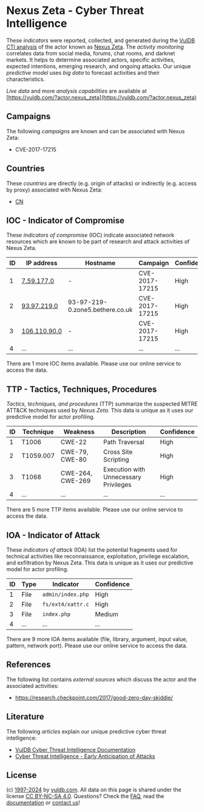 # Nexus Zeta - Cyber Threat Intelligence

These _indicators_ were reported, collected, and generated during the [VulDB CTI analysis](https://vuldb.com/?kb.cti) of the actor known as [Nexus Zeta](https://vuldb.com/?actor.nexus_zeta). The _activity monitoring_ correlates data from social media, forums, chat rooms, and darknet markets. It helps to determine associated actors, specific activities, expected intentions, emerging research, and ongoing attacks. Our unique _predictive model_ uses _big data_ to forecast activities and their characteristics.

_Live data_ and more _analysis capabilities_ are available at [https://vuldb.com/?actor.nexus_zeta](https://vuldb.com/?actor.nexus_zeta)

## Campaigns

The following _campaigns_ are known and can be associated with Nexus Zeta:

* CVE-2017-17215

## Countries

These _countries_ are directly (e.g. origin of attacks) or indirectly (e.g. access by proxy) associated with Nexus Zeta:

* [CN](https://vuldb.com/?country.cn)

## IOC - Indicator of Compromise

These _indicators of compromise_ (IOC) indicate associated network resources which are known to be part of research and attack activities of Nexus Zeta.

ID | IP address | Hostname | Campaign | Confidence
-- | ---------- | -------- | -------- | ----------
1 | [7.59.177.0](https://vuldb.com/?ip.7.59.177.0) | - | CVE-2017-17215 | High
2 | [93.97.219.0](https://vuldb.com/?ip.93.97.219.0) | 93-97-219-0.zone5.bethere.co.uk | CVE-2017-17215 | High
3 | [106.110.90.0](https://vuldb.com/?ip.106.110.90.0) | - | CVE-2017-17215 | High
4 | ... | ... | ... | ...

There are 1 more IOC items available. Please use our online service to access the data.

## TTP - Tactics, Techniques, Procedures

_Tactics, techniques, and procedures_ (TTP) summarize the suspected MITRE ATT&CK techniques used by _Nexus Zeta_. This data is unique as it uses our predictive model for actor profiling.

ID | Technique | Weakness | Description | Confidence
-- | --------- | -------- | ----------- | ----------
1 | T1006 | CWE-22 | Path Traversal | High
2 | T1059.007 | CWE-79, CWE-80 | Cross Site Scripting | High
3 | T1068 | CWE-264, CWE-269 | Execution with Unnecessary Privileges | High
4 | ... | ... | ... | ...

There are 5 more TTP items available. Please use our online service to access the data.

## IOA - Indicator of Attack

These _indicators of attack_ (IOA) list the potential fragments used for technical activities like reconnaissance, exploitation, privilege escalation, and exfiltration by Nexus Zeta. This data is unique as it uses our predictive model for actor profiling.

ID | Type | Indicator | Confidence
-- | ---- | --------- | ----------
1 | File | `admin/index.php` | High
2 | File | `fs/ext4/xattr.c` | High
3 | File | `index.php` | Medium
4 | ... | ... | ...

There are 9 more IOA items available (file, library, argument, input value, pattern, network port). Please use our online service to access the data.

## References

The following list contains _external sources_ which discuss the actor and the associated activities:

* https://research.checkpoint.com/2017/good-zero-day-skiddie/

## Literature

The following _articles_ explain our unique predictive cyber threat intelligence:

* [VulDB Cyber Threat Intelligence Documentation](https://vuldb.com/?kb.cti)
* [Cyber Threat Intelligence - Early Anticipation of Attacks](https://www.scip.ch/en/?labs.20201022)

## License

(c) [1997-2024](https://vuldb.com/?kb.changelog) by [vuldb.com](https://vuldb.com/?kb.about). All data on this page is shared under the license [CC BY-NC-SA 4.0](https://creativecommons.org/licenses/by-nc-sa/4.0/). Questions? Check the [FAQ](https://vuldb.com/?kb.faq), read the [documentation](https://vuldb.com/?kb) or [contact us](https://vuldb.com/?contact)!
